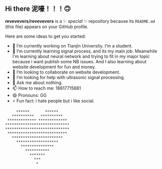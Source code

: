 ## Hi there 泥嚎！！！🙃
**revevevers/revevevers** is a ✨ _special_ ✨ repository because its `README.md` (this file) appears on your GitHub profile.

Here are some ideas to get you started:

- 🔭 I’m currently working on Tianjin University. I'm a student.
- 🌱 I’m currently learning signal process, and its my main job. Meanwhile I'm learning  about neural network and trying to fit in my major topic because i want  publish some NB issues. And I also learning about website development for fun and money. 
- 👯 I’m looking to collaborate on website development.
- 🤔 I’m looking for help with ultrasonic signal processing.
- 💬 Ask me about nothing.
- 📫 How to reach me: 18617715681
- 😄 Pronouns: GG
- ⚡ Fun fact: i hate people but i like social.

```
     ******       ******
   **********   **********
 ************* *************
*****************************
*****************************
 ***************************
   ***********************
     *******************
       ***************
         ***********
           *******
             ***
              *
```




